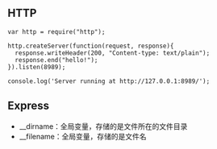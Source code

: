 ## HTTP
```
var http = require("http");

http.createServer(function(request, response){
  response.writeHeader(200, "Content-type: text/plain");
  response.end("hello!");
}).listen(8989);

console.log('Server running at http://127.0.0.1:8989/');
```

## Express

+ \__dirname：全局变量，存储的是文件所在的文件目录
+ \__filename：全局变量，存储的是文件名
